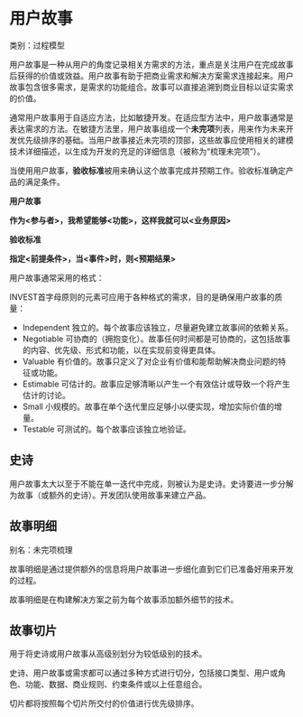# 用户故事

类别：过程模型

用户故事是一种从用户的角度记录相关方需求的方法，重点是关注用户在完成故事后获得的价值或效益。用户故事有助于把商业需求和解决方案需求连接起来。用户故事包含很多需求，是需求的功能组合。故事可以直接追溯到商业目标以证实需求的价值。

通常用户故事用于自适应方法，比如敏捷开发。在适应型方法中，用户故事通常是表达需求的方法。在敏捷方法里，用户故事组成一个**未完项**列表，用来作为未来开发优先级排序的基础。当用户故事接近未完项的顶部，这些故事应使用相关的建模技术详细描述，以生成为开发的充足的详细信息（被称为“梳理未完项”）。

当使用用户故事，**验收标准**被用来确认这个故事完成并预期工作。验收标准确定产品的满足条件。

**用户故事**

**作为<参与者>，我希望能够<功能>，这样我就可以<业务原因>**

**验收标准**

**指定<前提条件>，当<事件>时，则<预期结果>**

用户故事通常采用的格式：

INVEST首字母原则的元素可应用于各种格式的需求，目的是确保用户故事的质量：

* Independent 独立的。每个故事应该独立，尽量避免建立故事间的依赖关系。
* Negotiable 可协商的（拥抱变化）。故事任何时间都是可协商的，这包括故事的内容、优先级、形式和功能，以在实现前变得更具体。
* Valuable 有价值的。故事只定义了对企业有价值和能帮助解决商业问题的特征或功能。
* Estimable 可估计的。故事应足够清晰以产生一个有效估计或导致一个将产生估计的讨论。
* Small 小规模的。故事在单个迭代里应足够小以便实现，增加实际价值的增量。
* Testable 可测试的。每个故事应该独立地验证。

## 史诗

用户故事太大以至于不能在单一迭代中完成，则被认为是史诗。史诗要进一步分解为故事（或额外的史诗）。开发团队使用故事来建立产品。

## 故事明细

别名：未完项梳理

故事明细是通过提供额外的信息将用户故事进一步细化直到它们已准备好用来开发的过程。

故事明细是在构建解决方案之前为每个故事添加额外细节的技术。

## 故事切片

用于将史诗或用户故事从高级别划分为较低级别的技术。

史诗、用户故事或需求都可以通过多种方式进行切分，包括接口类型、用户或角色、功能、数据、商业规则、约束条件或以上任意组合。

切片都将按照每个切片所交付的价值进行优先级排序。